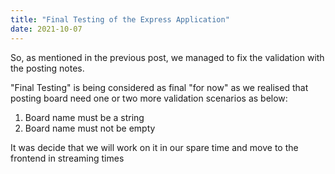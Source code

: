 ```yaml
---
title: "Final Testing of the Express Application"
date: 2021-10-07
---
```


So, as mentioned in the previous post, we managed to fix the validation with the posting notes.

"Final Testing" is being considered as final "for now" as we realised that posting board need one or two more validation scenarios as below:

1. Board name must be a string
2. Board name must not be empty

It was decide that we will work on it in our spare time and move to the frontend in streaming times
